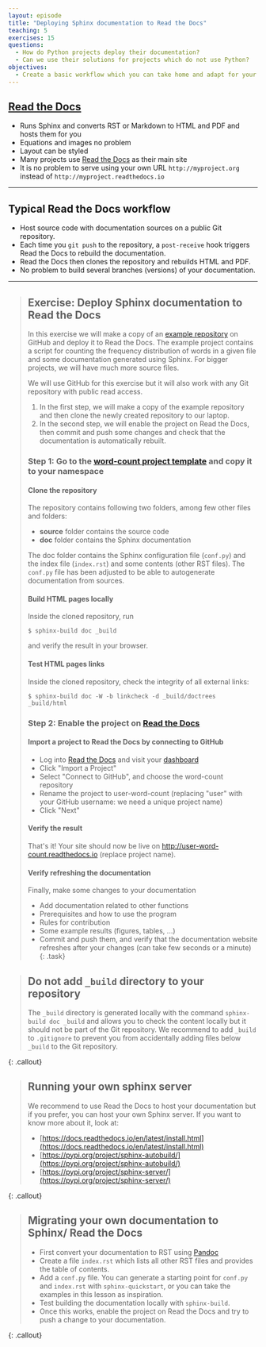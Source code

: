 ```yaml
---
layout: episode
title: "Deploying Sphinx documentation to Read the Docs"
teaching: 5
exercises: 15
questions:
  - How do Python projects deploy their documentation?
  - Can we use their solutions for projects which do not use Python?
objectives:
  - Create a basic workflow which you can take home and adapt for your project.
---
```


## [Read the Docs](https://readthedocs.org)

- Runs Sphinx and converts RST or Markdown to HTML and PDF and hosts them for you
- Equations and images no problem
- Layout can be styled
- Many projects use [Read the Docs](https://readthedocs.org) as their main site
- It is no problem to serve using your own URL `http://myproject.org` instead of `http://myproject.readthedocs.io`

---

## Typical Read the Docs workflow

- Host source code with documentation sources on a public Git repository.
- Each time you `git push` to the repository, a `post-receive` hook triggers
  Read the Docs to rebuild the documentation.
- Read the Docs then clones the repository
  and rebuilds HTML and PDF.
- No problem to build several branches (versions) of your documentation.

---

> ## Exercise: Deploy Sphinx documentation to Read the Docs
>
> In this exercise we will make a copy of an [example repository](https://github.com/coderefinery/word-count/) on GitHub and
> deploy it to Read the Docs. The example project contains a script for
> counting the frequency distribution of words in a given file and some
> documentation generated using Sphinx. For bigger projects, we will have much
> more source files.
>
> We will use GitHub for this exercise but it will also work with any Git
> repository with public read access.
>
> 1. In the first step, we will make a copy of the example repository and then
>    clone the newly created repository to our laptop.
> 2. In the second step, we will enable the project on Read the Docs, then
>    commit and push some changes and check that the documentation is
>    automatically rebuilt.
>
> ### Step 1: Go to the [word-count project template](https://github.com/coderefinery/word-count/generate) and copy it to your namespace
>
> #### Clone the repository
>
> The repository contains following two folders, among few other files and folders:
> - **source** folder contains the source code
> - **doc** folder contains the Sphinx documentation
>
> The doc folder contains the Sphinx configuration file (`conf.py`) and the
> index file (`index.rst`) and some contents (other RST files).
> The `conf.py` file has been adjusted to be able to autogenerate documentation from sources.
>
> #### Build HTML pages locally
>
> Inside the cloned repository, run
>```shell
>$ sphinx-build doc _build
>```
> and verify the result in your browser.
>
> #### Test HTML pages links
>
> Inside the cloned repository, check the integrity of all external links:
>```
>$ sphinx-build doc -W -b linkcheck -d _build/doctrees _build/html
>```
>
> ### Step 2: Enable the project on [Read the Docs](https://readthedocs.org)
>
> #### Import a project to Read the Docs by connecting to GitHub
>
> - Log into [Read the Docs](https://readthedocs.org) and visit your [dashboard](https://readthedocs.org/dashboard/)
> - Click "Import a Project"
> - Select "Connect to GitHub", and choose the word-count repository
> - Rename the project to user-word-count (replacing "user" with your GitHub username: we need a unique project name)
> - Click "Next"
>
> #### Verify the result
>
> That's it! Your site should now be live on
> http://user-word-count.readthedocs.io (replace project name).
>
> #### Verify refreshing the documentation
>
> Finally, make some changes to your documentation
>   - Add documentation related to other functions
>   - Prerequisites and how to use the program
>   - Rules for contribution
>   - Some example results (figures, tables, ...)
>   - Commit and push them, and verify that the documentation website refreshes after your changes
>     (can take few seconds or a minute)
{: .task}

> ## Do not add `_build` directory to your repository
>
> The `_build` directory is generated locally with the command `sphinx-build doc _build`
> and allows you to check the content locally but it should not be part of the Git repository.
> We recommend to add `_build` to `.gitignore` to prevent you from accidentally
> adding files below `_build` to the Git repository.
>
{: .callout}

> ## Running your own sphinx server
>
> We recommend to use Read the Docs to host your documentation but if you
> prefer, you can host your own Sphinx server.
> If you want to know more about it, look at:
> - [https://docs.readthedocs.io/en/latest/install.html](https://docs.readthedocs.io/en/latest/install.html)
> - [https://pypi.org/project/sphinx-autobuild/](https://pypi.org/project/sphinx-autobuild/)
> - [https://pypi.org/project/sphinx-server/](https://pypi.org/project/sphinx-server/)
>
{: .callout}

> ## Migrating your own documentation to Sphinx/ Read the Docs
>
> - First convert your documentation to RST using [Pandoc](https://pandoc.org)
> - Create a file `index.rst` which lists all other RST files and provides the
>   table of contents.
> - Add a `conf.py` file. You can generate a starting point for `conf.py` and
>   `index.rst` with `sphinx-quickstart`, or you can take the examples in this
>   lesson as inspiration.
> - Test building the documentation locally with `sphinx-build`.
> - Once this works, enable the project on Read the Docs and try to push a
>   change to your documentation.
>
{: .callout}

